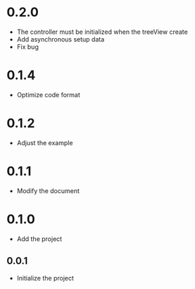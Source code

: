 # 0.2.0

- The controller must be initialized when the treeView create
- Add asynchronous setup data
- Fix bug

# 0.1.4

- Optimize code format

# 0.1.2

- Adjust the example

# 0.1.1

- Modify the document

# 0.1.0

- Add the project

## 0.0.1

- Initialize the project
